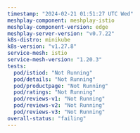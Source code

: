 ```yaml
---
timestamp: "2024-02-21 01:51:27 UTC Wed"
meshplay-component: meshplay-istio
meshplay-component-version: edge
meshplay-server-version: "v0.7.22"
k8s-distro: minikube
k8s-version: "v1.27.8"
service-mesh: istio
service-mesh-version: "1.20.3"
tests:
  pod/istiod: "Not Running"
  pod/details: "Not Running"
  pod/productpage: "Not Running"
  pod/ratings: "Not Running"
  pod/reviews-v1: "Not Running"
  pod/reviews-v2: "Not Running"
  pod/reviews-v3: "Not Running"
overall-status: "failing"
---
```

